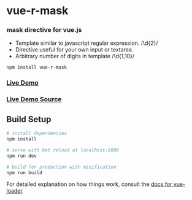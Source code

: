 # vue-r-mask
### mask directive for vue.js

* Template similar to javascript regular expression. /\d{2}/
* Directive useful for your own input or textarea.
* Arbitrary number of digits in template /\d{1,10}/
```
npm install vue-r-mask
```
### [Live Demo](https://raidan00.github.io/vue-r-mask/)
### [Live Demo Source](https://github.com/raidan00/vue-r-mask/blob/master/src/components/TestInput.vue)
## Build Setup

``` bash
# install dependencies
npm install

# serve with hot reload at localhost:8080
npm run dev

# build for production with minification
npm run build
```

For detailed explanation on how things work, consult the [docs for vue-loader](http://vuejs.github.io/vue-loader).
